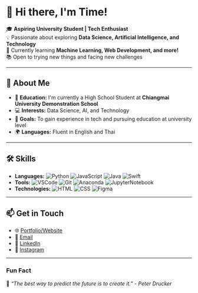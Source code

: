 # 👋 Hi there, I'm Time!

🎓 **Aspiring University Student | Tech Enthusiast**  
💡 Passionate about exploring **Data Science, Artificial Intelligence, and Technology**  
🌱 Currently learning **Machine Learning, Web Development, and more!**  
📚 Open to trying new things and facing new challenges

---

## 🌟 **About Me**
- 🏫 **Education:** I'm currently a High School Student at **Chiangmai University Demonstration School**   
- 💻 **Interests:** Data Science, AI, and Technology  
- 🎯 **Goals:** To gain experience in tech and pursuing education at university level
- 🌍 **Languages:** Fluent in English and Thai

---

## 🛠️ **Skills**
- **Languages:** ![Python](https://img.shields.io/badge/-Python-blue?logo=python&logoColor=white) ![JavaScript](https://img.shields.io/badge/-JavaScript-yellow?logo=javascript&logoColor=white) ![Java](https://img.shields.io/badge/-JavaScript-yellow?logo=javascript&logoColor=white) ![Swift](https://img.shields.io/badge/-JavaScript-yellow?logo=javascript&logoColor=white)
- **Tools:** ![VSCode](https://img.shields.io/badge/-VSCode-blue?logo=visualstudiocode&logoColor=white) ![Git](https://img.shields.io/badge/-Git-orange?logo=git&logoColor=white) ![Anaconda](https://img.shields.io/badge/-Git-orange?logo=git&logoColor=white) ![JupyterNotebook](https://img.shields.io/badge/-Git-orange?logo=git&logoColor=white)  
- **Technologies:** ![HTML](https://img.shields.io/badge/-HTML-orange?logo=html5&logoColor=white) ![CSS](https://img.shields.io/badge/-CSS-blue?logo=css3&logoColor=white) ![Figma](https://img.shields.io/badge/-CSS-blue?logo=css3&logoColor=white)

---

## 📫 **Get in Touch**
- 🌐 [Portfolio/Website](link)
- 📧 [Email](mailto:your-email@example.com)
- 🔗 [LinkedIn](link)
- 📱 [Instagram]()

---

### **Fun Fact**
🌟 _“The best way to predict the future is to create it.”_ - _Peter Drucker_

<!--
**tpzctrl/tpzctrl** is a ✨ _special_ ✨ repository because its `README.md` (this file) appears on your GitHub profile.

Here are some ideas to get you started:

- 🔭 I’m currently working on ...
- 🌱 I’m currently learning ...
- 👯 I’m looking to collaborate on ...
- 🤔 I’m looking for help with ...
- 💬 Ask me about ...
- 📫 How to reach me: ...
- 😄 Pronouns: ...
- ⚡ Fun fact: ...
-->
